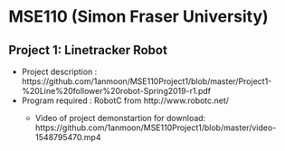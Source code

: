 # MSE110 (Simon Fraser University)

## Project 1: Linetracker Robot

<ul>
  <li>
  Project description : https://github.com/1anmoon/MSE110Project1/blob/master/Project1-%20Line%20follower%20robot-Spring2019-r1.pdf
  </li>
  <li>
Program required : RobotC from http://www.robotc.net/
  </li>
  <ul>
<li>
  Video of project demonstartion for download: https://github.com/1anmoon/MSE110Project1/blob/master/video-1548795470.mp4
    </li>
